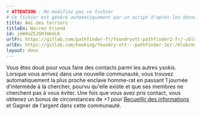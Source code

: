 ```yaml
---
# ATTENTION : Ne modifiez pas ce fichier
# Ce fichier est généré automatiquement par un script d'après les données du module Foundry VTT officiel et de sa traduction
title: Ami des terriers
titleEn: Warren Friend
id: jmW8aZ5JGH3m6dL6
urlFr: https://gitlab.com/pathfinder-fr/foundryvtt-pathfinder2-fr/-/blob/master/data/feats/jmW8aZ5JGH3m6dL6.htm
urlEn: https://gitlab.com/hooking/foundry-vtt---pathfinder-2e/-/blob/master/packs/data/feats.db/warren-friend.json
layout: dons
---
```

Vous êtes doué pour vous faire des contacts parmi les autres ysokis. Lorsque vous arrivez dans une nouvelle communauté, vous trouvez automatiquement la plus proche enclave homme-rat en passant 1 journée d'intermède à la chercher, pourvu qu'elle existe et que ses membres ne cherchent pas à vous éviter. Une fois que vous avez pris contact, vous obtenez un bonus de circonstances de +1 pour [Recueillir des informations](../actions/recueillir-des-informations.html) et Gagner de l'argent dans cette communauté.
